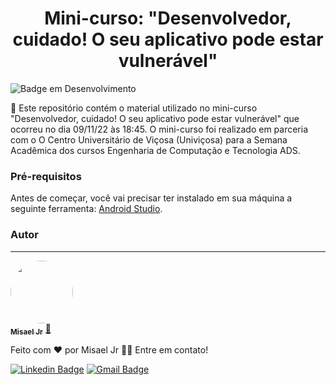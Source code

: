 <h1 align="center"> Mini-curso: "Desenvolvedor, cuidado! O seu aplicativo pode estar vulnerável" </h1>

![Badge em Desenvolvimento](http://img.shields.io/static/v1?label=STATUS&message=CONCLUÍDO&color=GREEN&style=for-the-badge)

<p align="left">🚀 Este repositório contém o material utilizado no mini-curso "Desenvolvedor, cuidado! O seu aplicativo pode estar vulnerável" que ocorreu no dia 09/11/22 às 18:45. O mini-curso foi realizado em parceria com o O Centro Universitário de Viçosa (Univiçosa) para a Semana Acadêmica dos cursos Engenharia de Computação e Tecnologia ADS. </p>

### Pré-requisitos

Antes de começar, você vai precisar ter instalado em sua máquina a seguinte ferramenta: [Android Studio](https://developer.android.com/studio).

### Autor
---

<a href="https://scholar.google.com/citations?user=kwbs4ksAAAAJ&hl=en">
 <img style="border-radius: 50%;" src="https://avatars.githubusercontent.com/u/11947429?v=4" width="100px;" alt=""/>
 <br />
 <sub><b>Misael Jr</b></sub></a> <a href="https://scholar.google.com/citations?user=kwbs4ksAAAAJ&hl=en" title="Rocketseat">🚀</a>


Feito com ❤️ por Misael Jr 👋🏽 Entre em contato!

[![Linkedin Badge](https://img.shields.io/badge/-Misael-blue?style=flat-square&logo=Linkedin&logoColor=white&link=https://www.linkedin.com/in/misaelljr/)](https://www.linkedin.com/in/misaelljr/) 
[![Gmail Badge](https://img.shields.io/badge/-misaeljr@usp.br-c14438?style=flat-square&logo=Gmail&logoColor=white&link=mailto:misaeljr@usp.br)](mailto:misaeljr@usp.br)
